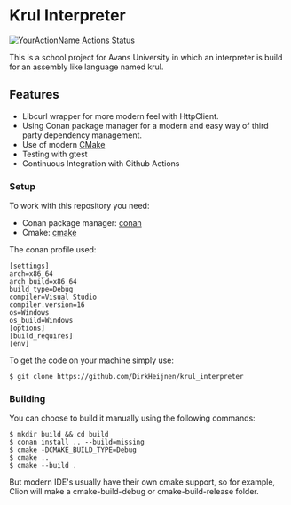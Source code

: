 # Krul Interpreter

[![YourActionName Actions Status](https://github.com/DirkHeijnen/krul_interpreter/workflows/ci/badge.svg)](https://github.com/DirkHeijnen/krul_interpreter/actions)


This is a school project for Avans University in which an interpreter is build for an assembly like language named krul.

## Features

- Libcurl wrapper for more modern feel with HttpClient.
- Using Conan package manager for a modern and easy way of third party dependency management.
- Use of modern [CMake](https://cliutils.gitlab.io/modern-cmake/) 
- Testing with gtest
- Continuous Integration with Github Actions


### Setup

To work with this repository you need:

- Conan package manager: [conan](https://conan.io/downloads.html)
- Cmake: [cmake](https://cmake.org/install/)


The conan profile used:
```text
[settings]
arch=x86_64
arch_build=x86_64
build_type=Debug
compiler=Visual Studio
compiler.version=16
os=Windows
os_build=Windows
[options]
[build_requires]
[env]
```


To get the code on your machine simply use:

```shell
$ git clone https://github.com/DirkHeijnen/krul_interpreter
```

### Building

You can choose to build it manually using the following commands:
```shell
$ mkdir build && cd build
$ conan install .. --build=missing
$ cmake -DCMAKE_BUILD_TYPE=Debug
$ cmake ..
$ cmake --build .
```

But modern IDE's usually have their own cmake support, so for example,
Clion will make a cmake-build-debug or cmake-build-release folder.

